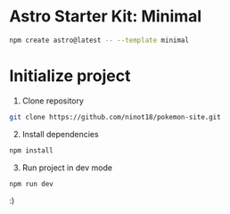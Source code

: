 # Astro Starter Kit: Minimal

```sh
npm create astro@latest -- --template minimal
```

# Initialize project

1. Clone repository
```sh
git clone https://github.com/ninot18/pokemon-site.git
```
2. Install dependencies
```sh
npm install
```
3. Run project in dev mode
```sh
npm run dev
```

:) 

